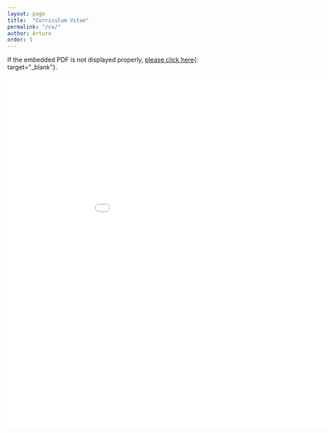 ```yaml
---
layout: page
title:  "Curriculum Vitae"
permalink: "/cv/"
author: Arturo
order: 1
---
```


If the embedded PDF is not displayed properly, [please click here](../../pdfs/cv.pdf){: target="_blank"}.

<embed src="../../pdfs/cv.pdf" type="application/pdf" width="1000px" height="800px" />
